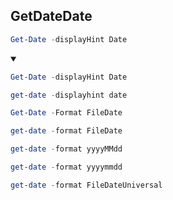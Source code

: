 ## GetDateDate
```ps1
Get-Date -displayHint Date
```
<details open>
    <summary></summary>

```ps1
Get-Date -displayHint Date
```
```ps1
get-date -displayhint date
```


```ps1
Get-Date -Format FileDate
```
```ps1
get-date -format FileDate
```
```ps1
get-date -format yyyyMMdd
```
```ps1
get-date -format yyyymmdd
```


```ps1
get-date -format FileDateUniversal
```
</details>
